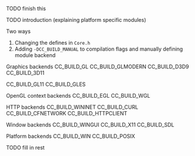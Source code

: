 TODO finish this

TODO introduction (explaining platform specific modules)

Two ways
1) Changing the defines in `Core.h`
2) Adding `-DCC_BUILD_MANUAL` to compilation flags and manually defining module backend 

Graphics backends
CC_BUILD_GL
CC_BUILD_GLMODERN
CC_BUILD_D3D9
CC_BUILD_3D11

CC_BUILD_GL11
CC_BUILD_GLES

OpenGL context backends
CC_BUILD_EGL
CC_BUILD_WGL

HTTP backends
CC_BUILD_WININET
CC_BUILD_CURL
CC_BUILD_CFNETWORK
CC_BUILD_HTTPCLIENT

Window backends
CC_BUILD_WINGUI
CC_BUILD_X11
CC_BUILD_SDL

Platform backends
CC_BUILD_WIN
CC_BUILD_POSIX

TODO fill in rest